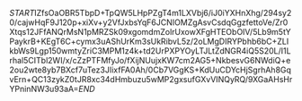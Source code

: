 $START$IZfsOaOBR5TbpD+TpQW5LHpPZgT4m1LXVbj6/iJ0iYXHnXhg/294sy20/cajwHqF9J120p+xiXv+y2VfJxbsYqF6JCNIOMZgAsvCsdqGgzfettoVe/Zr0Xtqs12JFfANQrMsN1pMRZSk09xgomdmZolrUxowXFgHTEObOIV/5Lb9m5tYPaykrB+KEgT6C+cymx3uAShUrKm3sUkRibvL5z/2oLMgDIRYPbhb6bC+ZLIkbWs9Lgp150wmtyZriC3MPM1z4k+td2UrPXPYOyLTJLtZdNGR4iQ5S20L/I1Lrhal5CITbl2WI/x/cZzPTFMfyJo/fXijNUujxKW7cm2AG5+NkbesvG6NWdiQ+e2ou2wte8yb7BXcf7uTez3JIixfFA0Ah/0Cb7VGgKS+KdUuCDYcHjSgrhAh8GqvErn+QC13zykZ0tJR8xc34dHmbuzu5wMP2gxsufGXvVINQyRQ/9XGaAHsHrYPninNW3u93aA=$END$